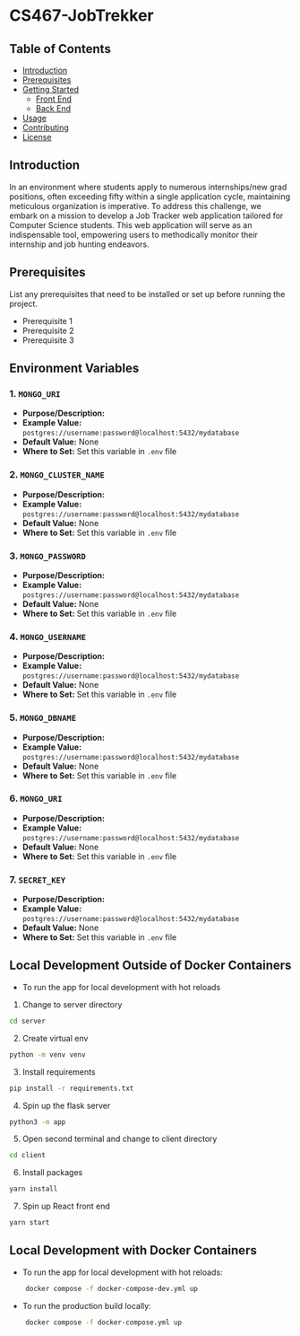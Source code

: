 # CS467-JobTrekker


## Table of Contents

- [Introduction](#introduction)
- [Prerequisites](#prerequisites)
- [Getting Started](#getting-started)
  - [Front End](#front-end)
  - [Back End](#back-end)
- [Usage](#usage)
- [Contributing](#contributing)
- [License](#license)

## Introduction

In an environment where students apply to numerous internships/new grad positions, often exceeding fifty within a single application cycle, maintaining meticulous organization is imperative. To address this challenge, we embark on a mission to develop a Job Tracker web application tailored for Computer Science students. This web application will serve as an indispensable tool, empowering users to methodically monitor their internship and job hunting endeavors.
## Prerequisites

List any prerequisites that need to be installed or set up before running the project.

- Prerequisite 1
- Prerequisite 2
- Prerequisite 3

## Environment Variables
### 1. `MONGO_URI`

- **Purpose/Description:** 
- **Example Value:** `postgres://username:password@localhost:5432/mydatabase`
- **Default Value:** None
- **Where to Set:** Set this variable in `.env` file 

### 2. `MONGO_CLUSTER_NAME`
- **Purpose/Description:** 
- **Example Value:** `postgres://username:password@localhost:5432/mydatabase`
- **Default Value:** None
- **Where to Set:** Set this variable in `.env` file 
### 3. `MONGO_PASSWORD`
- **Purpose/Description:** 
- **Example Value:** `postgres://username:password@localhost:5432/mydatabase`
- **Default Value:** None
- **Where to Set:** Set this variable in `.env` file 
### 4. `MONGO_USERNAME`
- **Purpose/Description:** 
- **Example Value:** `postgres://username:password@localhost:5432/mydatabase`
- **Default Value:** None
- **Where to Set:** Set this variable in `.env` file 
### 5. `MONGO_DBNAME`
- **Purpose/Description:** 
- **Example Value:** `postgres://username:password@localhost:5432/mydatabase`
- **Default Value:** None
- **Where to Set:** Set this variable in `.env` file 
### 6. `MONGO_URI`
- **Purpose/Description:** 
- **Example Value:** `postgres://username:password@localhost:5432/mydatabase`
- **Default Value:** None
- **Where to Set:** Set this variable in `.env` file 
### 7. `SECRET_KEY`
- **Purpose/Description:** 
- **Example Value:** `postgres://username:password@localhost:5432/mydatabase`
- **Default Value:** None
- **Where to Set:** Set this variable in `.env` file 



## Local Development Outside of Docker Containers
- To run the app for local development with hot reloads
1. Change to server directory
```bash
cd server
```
2. Create virtual env 
```bash
python -m venv venv
```
3. Install requirements
```bash
pip install -r requirements.txt
```
4. Spin up the flask server
```bash
python3 -m app    
```
5. Open second terminal and change to client directory
```bash
cd client
```
6. Install packages
```bash
yarn install
```
7. Spin up React front end
```bash
yarn start
```


## Local Development with Docker Containers
- To run the app for local development with hot reloads:
```bash
    docker compose -f docker-compose-dev.yml up 
```

- To run the production build locally:
```bash
    docker compose -f docker-compose.yml up
```
